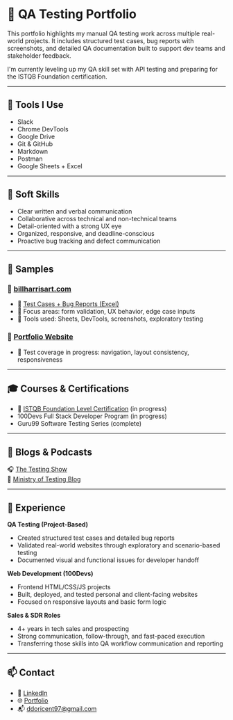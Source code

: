 # 🧪 QA Testing Portfolio

This portfolio highlights my manual QA testing work across multiple real-world projects. It includes structured test cases, bug reports with screenshots, and detailed QA documentation built to support dev teams and stakeholder feedback.

I'm currently leveling up my QA skill set with API testing and preparing for the ISTQB Foundation certification.

---

## 🔧 Tools I Use

- Slack  
- Chrome DevTools  
- Google Drive  
- Git & GitHub  
- Markdown  
- Postman  
- Google Sheets + Excel  

---

## 💬 Soft Skills

- Clear written and verbal communication  
- Collaborative across technical and non-technical teams  
- Detail-oriented with a strong UX eye  
- Organized, responsive, and deadline-conscious  
- Proactive bug tracking and defect communication  

---

## 📂 Samples

### 🔸 [billharrisart.com](https://billharrisart.com)
- 🔗 [Test Cases + Bug Reports (Excel)](https://github.com/Don-Doricent/qa-portfolio/blob/main/Donald_Doricent_QA_Portfolio.xlsx)  
- 📝 Focus areas: form validation, UX behavior, edge case inputs  
- 🧩 Tools used: Sheets, DevTools, screenshots, exploratory testing  

### 🔹 [Portfolio Website](https://dondoricent.netlify.app)
- 🔧 Test coverage in progress: navigation, layout consistency, responsiveness

---

## 🎓 Courses & Certifications

- 🏁 [ISTQB Foundation Level Certification](https://www.istqb.org/) (in progress)
- 100Devs Full Stack Developer Program (in progress)
- Guru99 Software Testing Series (complete)

---

## 📖 Blogs & Podcasts

🎧 [The Testing Show](https://www.stickyminds.com/resources/podcast/testing-show)  
📖 [Ministry of Testing Blog](https://www.ministryoftesting.com/articles)

---

## 💼 Experience

**QA Testing (Project-Based)**  
- Created structured test cases and detailed bug reports  
- Validated real-world websites through exploratory and scenario-based testing  
- Documented visual and functional issues for developer handoff

**Web Development (100Devs)**  
- Frontend HTML/CSS/JS projects  
- Built, deployed, and tested personal and client-facing websites  
- Focused on responsive layouts and basic form logic

**Sales & SDR Roles**  
- 4+ years in tech sales and prospecting  
- Strong communication, follow-through, and fast-paced execution  
- Transferring those skills into QA workflow communication and reporting

---

## 📫 Contact

- 💼 [LinkedIn](https://www.linkedin.com/in/donald-doricent/)  
- 🌐 [Portfolio](https://dondoricent.netlify.app/)  
- 📬 ddoricent97@gmail.com  
